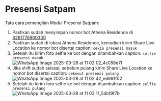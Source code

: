 # Presensi Satpam
Tata cara pemangilan Modul Presensi Satpam:
1. Pastikan sudah menyimpan nomor bot Athena Residence di [6281776900300](https://wa.me/6281776900300)
2. Pastikan sudah di lokasi Athena Residence, kemudian kirim Share Live Location ke nomor bot disertai caption: `cekin presensi masuk`
3. Setelah itu kirim foto selfie ke bot dengan ditambahkan caption: `selfie presensi masuk`  
   ![WhatsApp Image 2025-03-28 at 11 02 02_4c058e7f](https://github.com/user-attachments/assets/364971e3-893d-463a-b7e0-de93e25ef9e0)  
4. Jika shift sudah selesai, sebelum pulang kirim Share Live Location ke nomor bot disertai caption: `cekoout presensi pulang`  
   ![WhatsApp Image 2025-03-28 at 11 02 42_ed991f02](https://github.com/user-attachments/assets/49cf4721-8a1a-4f27-84e1-44a6cde9b687)  
5. Setelah itu kirim foto selfie ke bot dengan ditambahkan caption: `selfie presensi pulang`  
   ![WhatsApp Image 2025-03-28 at 11 03 11_5dbf9f7b](https://github.com/user-attachments/assets/e4cc85a8-8f12-4a76-bbb8-1063e4562e65)
